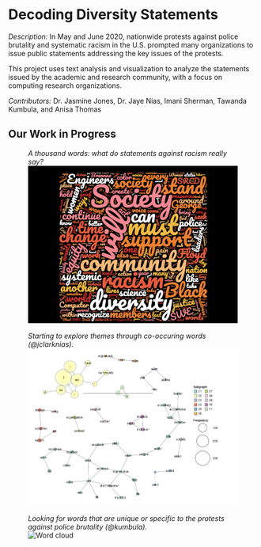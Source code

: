 # Decoding Diversity Statements

*Description:* In May and June 2020, nationwide protests against police brutality and systematic racism in the U.S.
 prompted many organizations to issue public statements addressing the key issues of the protests. 
 

This project uses text analysis and visualization to analyze the statements issued by the academic and research community,
 with a focus on computing research organizations.
 

*Contributors:* Dr. Jasmine Jones, Dr. Jaye Nias, Imani Sherman, Tawanda Kumbula, and Anisa Thomas

## Our Work in Progress


<figure>
  <figcaption><i>A thousand words: what do statements against racism really say?</i></figcaption>
  <img src="images/BLM-statements-allprof-v1.png" alt="Word cloud of common words from statements against racism"/>
</figure>


<figure>
 <figcaption><i>Starting to explore themes through co-occuring words (@jclarknias).</i></figcaption>
 <img src="images/co-occurance_stop_removed.png" alt="Network graph of common words"/>
</figure>

<figure>
 <figcaption><i>Looking for words that are unique or specific to the protests against police brutality (@kumbula).</i></figcaption>
 <img src="images/wordList.png" alt="Word cloud"/>
</figure>




